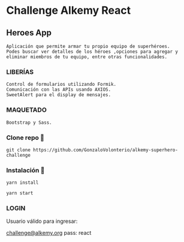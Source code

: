 # Challenge Alkemy React

## Heroes App

```
Aplicación que permite armar tu propio equipo de superhéroes.
Podes buscar ver detalles de los héroes ,opciones para agregar y eliminar miembros de tu equipo, entre otras funcionalidades.

```

### LIBERÍAS

```
Control de formularios utilizando Formik.
Comunicación con las APIs usando AXIOS.
SweetAlert para el display de mensajes.
```

### MAQUETADO

```
Bootstrap y Sass.
```

### Clone repo 🔧

```
git clone https://github.com/GonzaloVolonterio/alkemy-superhero-challenge
```

### Instalación 🔧

```
yarn install
```

```
yarn start
```

### LOGIN

Usuario válido para ingresar:

challenge@alkemy.org
pass: react
